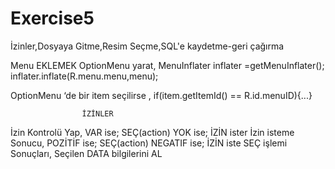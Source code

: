 # Exercise5
İzinler,Dosyaya Gitme,Resim Seçme,SQL'e kaydetme-geri çağırma

Menu EKLEMEK
OptionMenu yarat,
	MenuInflater inflater =getMenuInflater();
   inflater.inflate(R.menu.menu,menu);

OptionMenu ‘de bir item seçilirse ,
	if(item.getItemId() == R.id.menuID){...}


					İZİNLER
İzin Kontrolü Yap,
	VAR ise; SEÇ(action)
	YOK ise; İZİN ister
İzin isteme Sonucu,
	POZİTİF   ise; SEÇ(action)
	NEGATIF ise; İZİN iste
SEÇ işlemi Sonuçları,
	Seçilen DATA bilgilerini AL


